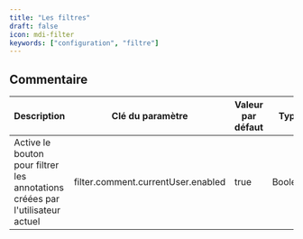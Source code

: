 ```yaml
---
title: "Les filtres"
draft: false
icon: mdi-filter
keywords: ["configuration", "filtre"]
---
```


## Commentaire


| Description                                                                   | Clé du paramètre                   | Valeur par défaut | Type    |
| ----------------------------------------------------------------------------- | ---------------------------------- | ----------------- | ------- |
| Active le bouton pour filtrer les annotations créées par l'utilisateur actuel | filter.comment.currentUser.enabled | true              | Booléen |
